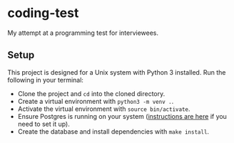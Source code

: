 # coding-test

My attempt at a programming test for interviewees.

## Setup

This project is designed for a Unix system with Python 3 installed. Run the following in your terminal:

* Clone the project and `cd` into the cloned directory.
* Create a virtual environment with `python3 -m venv .`.
* Activate the virtual environment with `source bin/activate`.
* Ensure Postgres is running on your system ([instructions are here](https://www.postgresql.org/) if you need to set it up).
* Create the database and install dependencies with `make install`.
